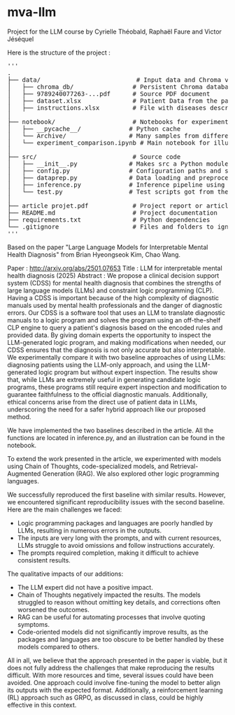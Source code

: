 # mva-llm

Project for the LLM course by Cyrielle Théobald, Raphaël Faure and Victor Jéséquel

Here is the structure of the project : 
<pre>'''
.
├── data/                          # Input data and Chroma vector database
│   ├── chroma_db/                # Persistent Chroma database
│   ├── 9789240077263-...pdf      # Source PDF document
│   ├── dataset.xlsx              # Patient Data from the paper
│   ├── instructions.xlsx         # File with diseases descriptions for the "LLM alone" baseline
│
├── notebook/                     # Notebooks for experimentation
│   ├── __pycache__/             # Python cache
│   └── Archive/                 # Many samples from different prompts
│   └── experiment_comparison.ipynb # Main notebook for illustrating experimentation and evaluation
│
├── src/                          # Source code
│   ├── __init__.py              # Makes src a Python module
│   ├── config.py                # Configuration paths and system prompts
│   ├── dataprep.py              # Data loading and preprocessing
│   ├── inference.py             # Inference pipeline using vector DB or not. A lot of functions to use the baselines are here.
│   └── test.py                  # Test scripts got from the second baseline (in Python case)
│
├── article projet.pdf            # Project report or article
├── README.md                     # Project documentation
├── requirements.txt              # Python dependencies
└── .gitignore                    # Files and folders to ignore in version control
'''</pre>
Based on the paper "Large Language Models for Interpretable Mental Health Diagnosis" from Brian Hyeongseok Kim, Chao Wang. 

Paper : http://arxiv.org/abs/2501.07653 
Title : LLM for interpretable mental health diagnosis (2025)
Abstract : 
We propose a clinical decision support system (CDSS) for mental health diagnosis that combines the strengths of large language models (LLMs) and constraint logic programming (CLP). Having a CDSS is important because of the high complexity of diagnostic manuals used by mental health professionals and the danger of diagnostic errors. Our CDSS is a software tool that uses an LLM to translate diagnostic manuals to a logic program and solves the program using an off-the-shelf CLP engine to query a patient's diagnosis based on the encoded rules and provided data. By giving domain experts the opportunity to inspect the LLM-generated logic program, and making modifications when needed, our CDSS ensures that the diagnosis is not only accurate but also interpretable. We experimentally compare it with two baseline approaches of using LLMs: diagnosing patients using the LLM-only approach, and using the LLM-generated logic program but without expert inspection. The results show that, while LLMs are extremely useful in generating candidate logic programs, these programs still require expert inspection and modification to guarantee faithfulness to the official diagnostic manuals. Additionally, ethical concerns arise from the direct use of patient data in LLMs, underscoring the need for a safer hybrid approach like our proposed method.


We have implemented the two baselines described in the article. All the functions are located in inference.py, and an illustration can be found in the notebook.

To extend the work presented in the article, we experimented with models using Chain of Thoughts, code-specialized models, and Retrieval-Augmented Generation (RAG). We also explored other logic programming languages.

We successfully reproduced the first baseline with similar results. However, we encountered significant reproducibility issues with the second baseline. Here are the main challenges we faced:

- Logic programming packages and languages are poorly handled by LLMs, resulting in numerous errors in the outputs.
- The inputs are very long with the prompts, and with current resources, LLMs struggle to avoid omissions and follow instructions accurately.
- The prompts required completion, making it difficult to achieve consistent results.

The qualitative impacts of our additions:

- The LLM expert did not have a positive impact.
- Chain of Thoughts negatively impacted the results. The models struggled to reason without omitting key details, and corrections often worsened the outcomes.
- RAG can be useful for automating processes that involve quoting symptoms.
- Code-oriented models did not significantly improve results, as the packages and languages are too obscure to be better handled by these models compared to others.

All in all, we believe that the approach presented in the paper is viable, but it does not fully address the challenges that make reproducing the results difficult. With more resources and time, several issues could have been avoided. One approach could involve fine-tuning the model to better align its outputs with the expected format. Additionally, a reinforcement learning (RL) approach such as GRPO, as discussed in class, could be highly effective in this context.
